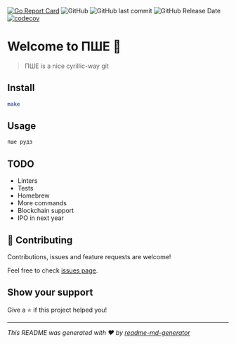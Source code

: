 [![Go Report Card](https://goreportcard.com/badge/github.com/temamagic/pwe)](https://goreportcard.com/report/github.com/temamagic/pwe)
![GitHub](https://img.shields.io/github/license/temamagic/pwe.svg)
![GitHub last commit](https://img.shields.io/github/last-commit/temamagic/pwe.svg)
![GitHub Release Date](https://img.shields.io/github/release-date/temamagic/pwe.svg)
[![codecov](https://codecov.io/gh/temamagic/pwe/branch/master/graph/badge.svg)](https://codecov.io/gh/temamagic/pwe)
# Welcome to ПШЕ 👋
> ПШЕ is a nice cyrillic-way git

## Install

```sh
make
```

## Usage

```sh
пше рудз
```

## TODO
- Linters
- Tests
- Homebrew
- More commands
- Blockchain support
- IPO in next year


## 🤝 Contributing

Contributions, issues and feature requests are welcome!

Feel free to check [issues page](https://github.com/temamagic/pwe/issues). 

## Show your support

Give a ⭐️ if this project helped you!


---

_This README was generated with ❤️ by [readme-md-generator](https://github.com/kefranabg/readme-md-generator)_